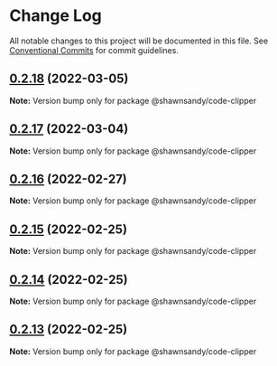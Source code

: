 # Change Log

All notable changes to this project will be documented in this file.
See [Conventional Commits](https://conventionalcommits.org) for commit guidelines.

## [0.2.18](https://github.com/shawn-sandy/ideas/compare/@shawnsandy/code-clipper@0.2.17...@shawnsandy/code-clipper@0.2.18) (2022-03-05)

**Note:** Version bump only for package @shawnsandy/code-clipper





## [0.2.17](https://github.com/shawn-sandy/ideas/compare/@shawnsandy/code-clipper@0.2.16...@shawnsandy/code-clipper@0.2.17) (2022-03-04)

**Note:** Version bump only for package @shawnsandy/code-clipper





## [0.2.16](https://github.com/shawn-sandy/ideas/compare/@shawnsandy/code-clipper@0.2.15...@shawnsandy/code-clipper@0.2.16) (2022-02-27)

**Note:** Version bump only for package @shawnsandy/code-clipper






## [0.2.15](https://github.com/shawn-sandy/ideas/compare/@shawnsandy/code-clipper@0.2.14...@shawnsandy/code-clipper@0.2.15) (2022-02-25)

**Note:** Version bump only for package @shawnsandy/code-clipper





## [0.2.14](https://github.com/shawn-sandy/ideas/compare/@shawnsandy/code-clipper@0.2.12...@shawnsandy/code-clipper@0.2.14) (2022-02-25)

**Note:** Version bump only for package @shawnsandy/code-clipper





## [0.2.13](https://github.com/shawn-sandy/ideas/compare/@shawnsandy/code-clipper@0.2.12...@shawnsandy/code-clipper@0.2.13) (2022-02-25)

**Note:** Version bump only for package @shawnsandy/code-clipper
